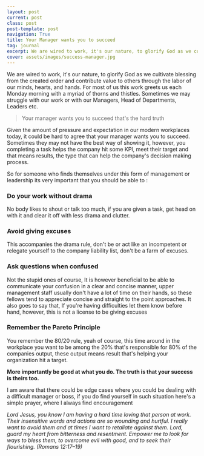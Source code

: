 ```yaml
---
layout: post
current: post
class: post
post-template: post
navigation: True
title: Your Manager wants you to succeed
tag: journal
excerpt: We are wired to work, it's our nature, to glorify God as we cultivate blessing from the created order and contribute value to others through the labor of our minds, hearts, and hands.
cover: assets/images/success-manager.jpg
---
```





We are wired to work, it's our nature, to glorify God as we cultivate blessing from the created order and contribute value to others through the labor of our minds, hearts, and hands. For most of us this work greets us each Monday morning with a myriad of thorns and thistles. Sometimes we may struggle with our work or with our Managers, Head of Departments, Leaders etc.

<blockquote>Your manager wants you to succeed that's the hard truth</blockquote>

Given the amount of pressure and expectation in our modern workplaces today, it could be hard to agree that your manager wants you to succeed. Sometimes they may not have the best way of showing it, however, you completing a task helps the company hit some KPI, meet their target and that means results, the type that can help the company's decision making process.

So for someone who finds themselves under this form of management or leadership its very important that you should be able to :


### Do your work without drama

No body likes to shout or talk too much, if you are given a task, get head on with it and clear it off with less drama and clutter. 

### Avoid giving excuses

This accompanies the drama rule, don't be or act like an incompetent or relegate yourself to the company liability list, don't be a farm of excuses.

### Ask questions when confused

Not the stupid ones of course, It is however beneficial to be able to communicate your confusion in a clear and concise manner, upper management staff usually don't have a lot of time on their hands, so these fellows tend to appreciate concise and straight to the point approaches. It also goes to say that, If you're having difficulties let them know before hand, however, this is not a license to be giving excuses

### Remember the Pareto Principle

You remember the 80/20 rule, yeah of course, this time around in the workplace you want to be among the 20% that's responsible for 80% of the companies output, these output means result that's helping your organization hit a target.

**More importantly be good at what you do. The truth is that your success is theirs too.**




I am aware that there could be edge cases where you could be dealing with a difficult manager or boss, if you do find yourself in such situation here's a simple prayer, where I always find encouragement

*Lord Jesus, you know I am having a hard time loving that person at work. Their insensitive words and actions are so wounding and hurtful. I really want to avoid them and at times I want to retaliate against them. Lord, guard my heart from bitterness and resentment. Empower me to look for ways to bless them, to overcome evil with good, and to seek their flourishing. (Romans 12:17–19)*
